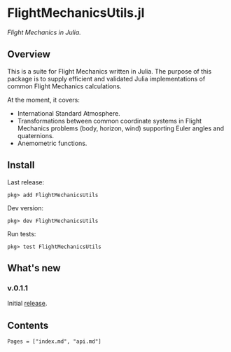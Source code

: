 # FlightMechanicsUtils.jl

*Flight Mechanics in Julia.*

## Overview

This is a suite for Flight Mechanics written in Julia. The purpose of this package is to supply efficient and validated Julia implementations of common Flight Mechanics calculations.

At the moment, it covers:

- International Standard Atmosphere.
- Transformations between common coordinate systems in Flight Mechanics problems (body, horizon, wind) supporting Euler angles and quaternions.
- Anemometric functions.

## Install

Last release:

`pkg> add FlightMechanicsUtils`

Dev version:

`pkg> dev FlightMechanicsUtils`

Run tests:

`pkg> test FlightMechanicsUtils`

## What's new

### v.0.1.1

Initial [release](https://github.com/AlexS12/FlightMechanicsUtils.jl/releases/tag/v0.1.1).

## Contents

```@contents
Pages = ["index.md", "api.md"]
```
